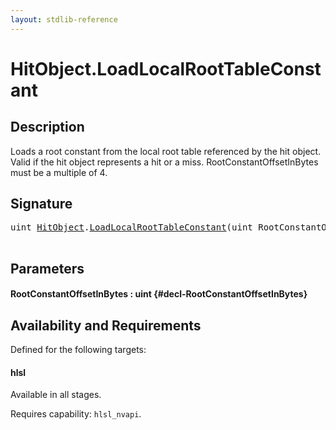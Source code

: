```yaml
---
layout: stdlib-reference
---
```


# HitObject\.LoadLocalRootTableConstant

## Description

Loads a root constant from the local root table referenced by the hit object. Valid if the hit object
represents a hit or a miss. RootConstantOffsetInBytes must be a multiple of 4.




## Signature 

<pre>
<span class="code_keyword">uint</span> <a href="/stdlib-reference/types/HitObject/index" class="code_type">HitObject</a>.<a href="/stdlib-reference/types/HitObject/LoadLocalRootTableConstant">LoadLocalRootTableConstant</a>(<span class="code_keyword">uint</span> <span class='code_param'>RootConstantOffsetInBytes</span>);

</pre>

## Parameters

#### RootConstantOffsetInBytes  : uint {#decl-RootConstantOffsetInBytes}

## Availability and Requirements

Defined for the following targets:

#### hlsl
Available in all stages.

Requires capability: `hlsl_nvapi`.


